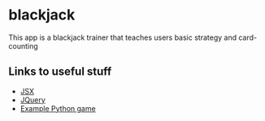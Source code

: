 # blackjack
This app is a blackjack trainer that teaches users basic strategy and card-counting

## Links to useful stuff
- [JSX](https://reactjs.org/docs/introducing-jsx.html)
- [JQuery](https://learn.jquery.com/using-jquery-core/)
- [Example Python game](https://inst.eecs.berkeley.edu/~cs61a/fa17/proj/ants/)
